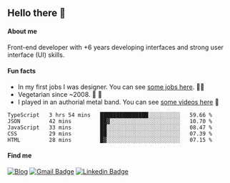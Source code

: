 ## Hello there 🤘

#### About me

Front-end developer with +6 years developing interfaces and strong user interface (UI) skills.

#### Fun facts

- In my first jobs I was designer. You can see [some jobs here](https://www.behance.net/edermunhoz1384). 👨‍💻
- Vegetarian since ~2008. 🌱 🍄
- I played in an authorial metal band. You can see [some videos here](https://www.youtube.com/watch?v=73xqyuybYWc&ab_channel=OrckOut) 🎸

<!--START_SECTION:waka-->
```text
TypeScript   3 hrs 54 mins   ███████████████░░░░░░░░░░   59.66 % 
JSON         42 mins         ██▓░░░░░░░░░░░░░░░░░░░░░░   10.70 % 
JavaScript   33 mins         ██░░░░░░░░░░░░░░░░░░░░░░░   08.47 % 
CSS          29 mins         ██░░░░░░░░░░░░░░░░░░░░░░░   07.39 % 
HTML         28 mins         █▓░░░░░░░░░░░░░░░░░░░░░░░   07.15 % 
```
<!--END_SECTION:waka-->

#### Find me

[![Blog](https://img.shields.io/badge/blog-https%3A%2F%2Federmunhozsantos.com%2F-orange)](https://edermunhozsantos.netlify.app/)
[![Gmail Badge](https://img.shields.io/badge/-edermunhozsantos@gmail.com-c14438?style=flat-square&logo=Gmail&logoColor=white&link=mailto:edermunhozsantos@gmail.com)](mailto:edermunhozsantos@gmail.com)
[![Linkedin Badge](https://img.shields.io/badge/-LinkedIn-blue?style=flat-square&logo=Linkedin&logoColor=white&link=eder-munhoz-dos-santos-52965b66)](https://www.linkedin.com/in/eder-munhoz-dos-santos-52965b66)
